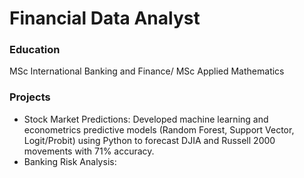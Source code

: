 # Financial Data Analyst
### Education
MSc International Banking and Finance/ MSc Applied Mathematics
### Projects
- Stock Market Predictions: Developed machine learning and econometrics predictive models (Random Forest, Support Vector, Logit/Probit) using Python to forecast DJIA and Russell 2000 movements with 71% accuracy.
- Banking Risk Analysis:

